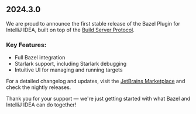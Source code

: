 <h2>2024.3.0</h2>

<p>We are proud to announce the first stable release of the Bazel Plugin for IntelliJ IDEA, built on top of the <a href="https://build-server-protocol.github.io/">Build Server Protocol</a>.</p>

<h3>Key Features:</h3>
<ul>
  <li>Full Bazel integration</li>
  <li>Starlark support, including Starlark debugging</li>
  <li>Intuitive UI for managing and running targets</li>
</ul>

<p>For a detailed changelog and updates, visit the <a href="https://plugins.jetbrains.com/plugin/22977">JetBrains Marketplace</a> and check the nightly releases.</p>

<p>Thank you for your support — we're just getting started with what Bazel and IntelliJ IDEA can do together!</p>
